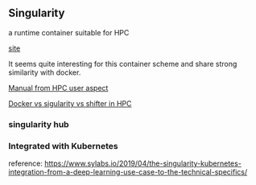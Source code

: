 ## Singularity

a runtime container suitable for HPC

[site](http://singularity.lbl.gov/)

It seems quite interesting for this container scheme and share strong similarity with docker.

[Manual from HPC user aspect](https://www.nsc.liu.se/support/singularity/)

[Docker vs sigularity vs shifter in HPC](https://geekyap.blogspot.com/2016/11/docker-vs-singularity-vs-shifter-in-hpc.html)

### singularity hub

### Integrated with Kubernetes

reference: <https://www.sylabs.io/2019/04/the-singularity-kubernetes-integration-from-a-deep-learning-use-case-to-the-technical-specifics/>
